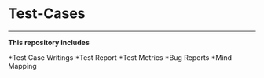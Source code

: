# Test-Cases
*** 


**This repository includes**

*Test Case Writings
*Test Report
*Test Metrics
*Bug Reports
*Mind Mapping

